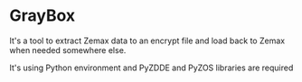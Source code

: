 # GrayBox
It's a tool to extract Zemax data to an encrypt file and load back to Zemax when needed somewhere else.

It's using Python environment and PyZDDE and PyZOS libraries are required